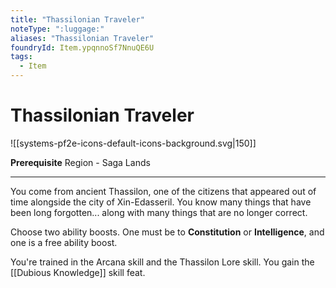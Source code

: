 ```yaml
---
title: "Thassilonian Traveler"
noteType: ":luggage:"
aliases: "Thassilonian Traveler"
foundryId: Item.ypqnnoSf7NnuQE6U
tags:
  - Item
---
```


# Thassilonian Traveler
![[systems-pf2e-icons-default-icons-background.svg|150]]

**Prerequisite** Region - Saga Lands

* * *

You come from ancient Thassilon, one of the citizens that appeared out of time alongside the city of Xin-Edasseril. You know many things that have been long forgotten... along with many things that are no longer correct.

Choose two ability boosts. One must be to **Constitution** or **Intelligence**, and one is a free ability boost.

You're trained in the Arcana skill and the Thassilon Lore skill. You gain the [[Dubious Knowledge]] skill feat.
